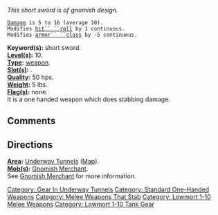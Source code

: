 *This short sword is of gnomish design.*

[`Damage`](Melee_Weapon_Values.md "wikilink")` is 5 to 16 (average 10).`  
`Modifies `[`hit`` ``roll`](Hit_Roll.md "wikilink")` by 1 continuous.`  
`Modifies `[`armor`` ``class`](Armor_Class.md "wikilink")` by -5 continuous.`

**Keyword(s):** short sword.  
**[Level(s)](Object_Level.md "wikilink"):** 10.  
**[Type](:Category:_Object_Types.md "wikilink"):**
[weapon](:Category:_Melee_Weapons.md "wikilink").  
**[Slot(s)](Object_Slots.md "wikilink"):** <wielded>.  
**[Quality](Object_Quality.md "wikilink"):** 50 hps.  
**[Weight](Object_Weight.md "wikilink"):** 5 lbs.  
**[Flag(s)](:Category:_Object_Flags.md "wikilink"):** none.  
It is a one handed weapon which does stabbing damage.

## Comments

## Directions

**[Area](:Category:_Areas.md "wikilink"):** [Underway
Tunnels](:Category:_Underway_Tunnels.md "wikilink")
([Map](Underway_Tunnels_Map.md "wikilink")).  
**[Mob(s)](:Category:_Mobs.md "wikilink"):** [Gnomish
Merchant](Gnomish_Merchant "wikilink").  
See [Gnomish Merchant](Gnomish_Merchant "wikilink") for more
information.

[Category: Gear In Underway
Tunnels](Category:_Gear_In_Underway_Tunnels "wikilink") [Category:
Standard One-Handed
Weapons](Category:_Standard_One-Handed_Weapons "wikilink") [Category:
Melee Weapons That Stab](Category:_Melee_Weapons_That_Stab "wikilink")
[Category: Lowmort 1-10 Melee
Weapons](Category:_Lowmort_1-10_Melee_Weapons "wikilink") [Category:
Lowmort 1-10 Tank Gear](Category:_Lowmort_1-10_Tank_Gear "wikilink")
